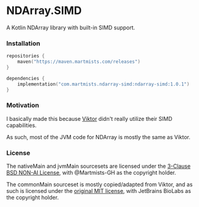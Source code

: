# NDArray.SIMD

A Kotlin NDArray library with built-in SIMD support.

### Installation

```kotlin
repositories {
    maven("https://maven.martmists.com/releases")
}

dependencies {
    implementation("com.martmists.ndarray-simd:ndarray-simd:1.0.1")
}
```

### Motivation

I basically made this because [Viktor](https://github.com/JetBrains-Research/viktor) didn't really utilize their SIMD capabilities.

As such, most of the JVM code for NDArray is mostly the same as Viktor.

### License

The nativeMain and jvmMain sourcesets are licensed under the [3-Clause BSD NON-AI License](https://github.com/non-ai-licenses/non-ai-licenses/blob/main/NON-AI-BSD3), with @Martmists-GH as the copyright holder.

The commonMain sourceset is mostly copied/adapted from Viktor, and as such is licensed under the [original MIT license](https://github.com/JetBrains-Research/viktor/blob/master/LICENSE), with JetBrains BioLabs as the copyright holder.
